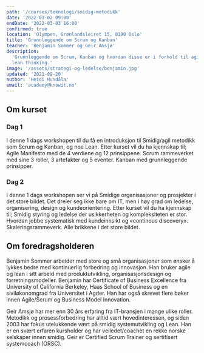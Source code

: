 ```yaml
---
path: '/courses/teknologi/smidig-metodikk'
date: '2022-03-02 09:00'
endDate: '2022-03-03 16:00'
confirmed: true
location: 'Olympen, Grønlandsleiret 15, 0190 Oslo'
title: 'Grunnleggende om Scrum og Kanban'
teacher: 'Benjamin Sommer og Geir Amsjø'
description:
  'Grunnleggende om Scrum, Kanban og hvordan disse er i forhold til agile og
  lean thinking.'
image: '/assets/strategi-og-ledelse/benjamin.jpg'
updated: '2021-09-20'
author: 'Heidi Hundåla'
email: 'academy@knowit.no'
---
```


## Om kurset

### Dag 1

I denne 1 dags workshopen til du få en introduksjon til Smidig/agil metodikk
som Scrum og Kanban, og noe Lean. Etter kurset vil du ha kjennskap til; Agile
Manifesto med de 4 verdiene og 12 prinsippene. Scrum rammeverket med sine 3
roller, 3 artefakter og 5 eventer. Kanban med grunnleggende prinsipper.

### Dag 2

I denne 1 dags workshopen ser vi på Smidige organisasjoner og prosjekter i det
store bildet. Det dreier seg ikke bare om IT, men i høy grad om ledelse,
organisering, design og kundeorientering. Etter kurset vil du ha kjennskap
til; Smidig styring og ledelse der usikkerheten og kompleksiteten er stor.
Hvordan jobbe systematisk med kundeinnsikt og «continous discovery».
Skaleringsrammeverk. Alle brikkene i det store bildet.

## Om foredragsholderen

Benjamin Sommer arbeider med store og små organisasjoner som ønsker å lykkes
bedre med kontinuerlig forbedring og innovasjon. Han bruker agile og lean i
sitt arbeid med produktutvikling, organisasjonsdesign og forretningsmodeller.
Benjamin har Certificate of Business Excellence fra University of California
Berkeley, Haas School of Business og en siviløkonomgrad fra Universitet i
Agder. Han har også skrevet flere bøker innen Agile/Scrum og Business Model
Innovation.

Geir Amsjø har mer enn 30 års erfaring fra IT-bransjen i mange ulike roller.
Metodikk og prosessforbedring har alltid vært hovedinteressen, og siden 2003
har fokus utelukkende vært på smidig systemutvikling og Lean. Han er en svært
erfaren kursholder og har veiledet/coachet en rekke norske selskaper innen
smidig. Geir er Certified Scrum Trainer og sertifisert systemcoach (ORSC).
